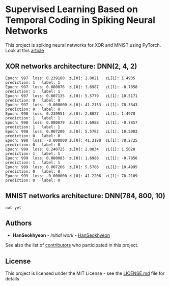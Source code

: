 # Supervised Learning Based on Temporal Coding in Spiking Neural Networks

This project is spiking neural networks for XOR and MNIST using PyTorch.
Look at this [article](https://ieeexplore.ieee.org/stamp/stamp.jsp?arnumber=7999227)

## XOR networks architecture: DNN(2, 4, 2)  
    
    Epoch: 997	loss: 0.239180	zL[0]: 2.8021	zL[1]: 1.4935	prediction: 1	label: 1
    Epoch: 997	loss: 0.080076	zL[0]: 1.6987	zL[1]: -0.7858	prediction: 1	label: 1
    Epoch: 997	loss: 0.007135	zL[0]: 5.5779	zL[1]: 10.5171	prediction: 0	label: 0
    Epoch: 997	loss: -0.000000	zL[0]: 41.2153	zL[1]: 78.3343	prediction: 0	label: 0
    Epoch: 998	loss: 0.239951	zL[0]: 2.8027	zL[1]: 1.4978	prediction: 1	label: 1
    Epoch: 998	loss: 0.080079	zL[0]: 1.6988	zL[1]: -0.7857	prediction: 1	label: 1
    Epoch: 998	loss: 0.007200	zL[0]: 5.5782	zL[1]: 10.5083	prediction: 0	label: 0
    Epoch: 998	loss: -0.000000	zL[0]: 41.2180	zL[1]: 78.2725	prediction: 0	label: 0
    Epoch: 999	loss: 0.240725	zL[0]: 2.8034	zL[1]: 1.5020	prediction: 1	label: 1
    Epoch: 999	loss: 0.080083	zL[0]: 1.6988	zL[1]: -0.7856	prediction: 1	label: 1
    Epoch: 999	loss: 0.007266	zL[0]: 5.5786	zL[1]: 10.4995	prediction: 0	label: 0
    Epoch: 999	loss: -0.000000	zL[0]: 41.2206	zL[1]: 78.2109	prediction: 0	label: 0

## MNIST networks architecture: DNN(784, 800, 10)

    not yet

## Authors

* **HanSeokhyeon** - *Initial work* - [HanSeokhyeon](https://github.com/HanSeokhyeon)

See also the list of [contributors](https://github.com/HanSeokhyeon/Spiking_neural_networks_for_MNIST/contributors) who participated in this project.

## License

This project is licensed under the MIT License - see the [LICENSE.md](LICENSE.md) file for details
